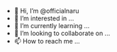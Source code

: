 - 👋 Hi, I’m @officialnaru
- 👀 I’m interested in ...
- 🌱 I’m currently learning ...
- 💞️ I’m looking to collaborate on ...
- 📫 How to reach me ...

<!---
officialnaru/officialnaru is a ✨ special ✨ repository because its `README.md` (this file) appears on your GitHub profile.
You can click the Preview link to take a look at your changes.
--->
